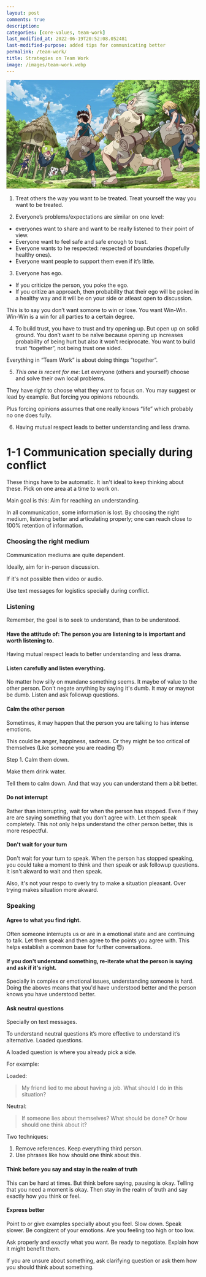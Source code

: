 ```yaml
---
layout: post
comments: true
description:
categories: [core-values, team-work]
last_modified_at: 2022-06-19T20:52:08.052481
last-modified-purpose: added tips for communicating better
permalink: /team-work/
title: Strategies on Team Work
image: /images/team-work.webp
---
```

![](/images/team-work.webp)

1. Treat others the way you want to be treated. Treat yourself the way you want to be treated.

2. Everyone’s problems/expectations are similar on one level:

- everyones want to share and want to be really listened to their point of view. 
- Everyone want to feel safe and safe enough to trust. 
- Everyone wants to he respected: respected of boundaries (hopefully healthy ones).
- Everyone want people to support them even if it’s little.

3. Everyone has ego. 

- If you criticize the person, you poke the ego. 
- If you critize an approach, then probability that their ego will be poked in a healthy way and it will be on your side or atleast open to discussion.

This is to say you don’t want somone to win or lose. You want Win-Win. Win-Win is a win for all parties to a certain degree.

4. To build trust, you have to trust and try opening up. But open up on solid ground. You don’t want to be naïve because opening up increases probability of being hurt but also it won’t reciprocate. You want to build trust “together”, not being trust one sided.

Everything in “Team Work” is about doing things “together”.

5. *This one is recent for me*: Let everyone (others and yourself) choose and solve their own local problems.

They have right to choose what they want to focus on. You may suggest or lead by example. But forcing you opinions rebounds.

Plus forcing opinions assumes that one really knows “life” which probably no one does fully.

6.  Having mutual respect leads to better understanding and less drama.

# 1-1 Communication specially during conflict

These things have to be automatic. It isn't ideal to keep thinking about these. Pick on one area at a time to work on.

Main goal is this:  Aim for reaching an understanding.

In all communication, some information is lost. By choosing the right medium, listening better and articulating properly; one can reach close to 100% retention of information.

### Choosing the right medium

Communication mediums are quite dependent.

Ideally, aim for in-person discussion.

If it's not possible then video or audio.

Use text messages for logistics specially during conflict.

### Listening

Remember, the goal is to seek to understand, than to be understood.

#### Have the attitude of: The person you are listening to is important and worth listening to.

Having mutual respect leads to better understanding and less drama.

#### Listen carefully and listen everything.

No matter how silly on mundane something seems. It maybe of value to the other person. Don't negate anything by saying it's dumb. It may or maynot be dumb. Listen and ask followup questions.

#### Calm the other person

Sometimes, it may happen that the person you are talking to has intense emotions.

This could be anger, happiness, sadness. Or they might be too critical of themselves (Like someone you are reading 😇)

Step 1. Calm them down.

Make them drink water.

Tell them to calm down. And that way you can understand them a bit better.

#### Do not interrupt

Rather than interrupting, wait for when the person has stopped. Even if they are are saying something that you don’t agree with. Let them speak completely. This not only helps understand the other person better, this is more respectful.

#### Don't wait for your turn

Don't wait for your turn to speak. When the person has stopped speaking, you could take a moment to think and then speak or ask followup questions. It isn't akward to wait and then speak.

Also, it's not your respo to overly try to make a situation pleasant. Over trying makes situation more akward.

### Speaking

#### Agree to what you find right.

Often someone interrupts us or are in a emotional state and are continuing to talk. Let them speak and then agree to the points you agree with. This helps establish a common base for further conversations.

#### If you don't understand something, re-iterate what the person is saying and ask if it's right.

Specially in complex or emotional issues, understanding someone is hard. Doing the aboves means that you'd have understood better and the person knows you have understood better. 

#### Ask neutral questions

Specially on text messages.

To understand neutral questions it’s more effective to understand it’s alternative. Loaded questions.

A loaded question is where you already pick a side.

For example:

Loaded:

> My friend lied to me about having a job. What should I do in this situation?

Neutral:

> If someone lies about themselves? What should be done? Or how should one think about it?

Two techniques:

1. Remove references. Keep everything third person.
2. Use phrases like how should one think about this.

#### Think before you say and stay in the realm of truth

This can be hard at times. But think before saying, pausing is okay. Telling that you need a moment is okay. Then stay in the realm of truth and say exactly how you think or feel.

#### Express better

Point to or give examples specially about you feel. Slow down. Speak slower. Be congizent of your emotions. Are you feeling too high or too low.

Ask properly and exactly what you want. Be ready to negotiate. Explain how it might benefit them.

If you are unsure about something, ask clarifying question or ask them how you should think about something.